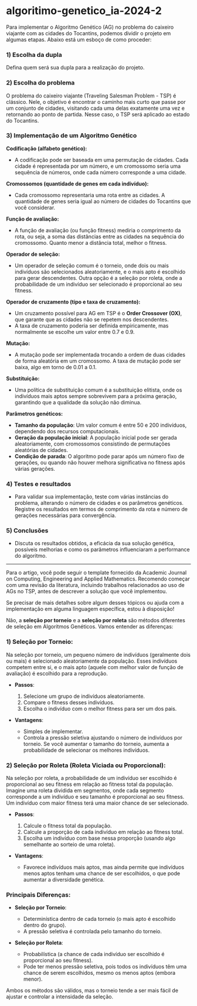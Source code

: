 # algoritimo-genetico_ia-2024-2

Para implementar o Algoritmo Genético (AG) no problema do caixeiro viajante com as cidades do Tocantins, podemos dividir o projeto em algumas etapas. Abaixo está um esboço de como proceder:

### 1) **Escolha da dupla**
Defina quem será sua dupla para a realização do projeto.

### 2) **Escolha do problema**
O problema do caixeiro viajante (Traveling Salesman Problem - TSP) é clássico. Nele, o objetivo é encontrar o caminho mais curto que passe por um conjunto de cidades, visitando cada uma delas exatamente uma vez e retornando ao ponto de partida. Nesse caso, o TSP será aplicado ao estado do Tocantins.

### 3) **Implementação de um Algoritmo Genético**

**Codificação (alfabeto genético):**
- A codificação pode ser baseada em uma permutação de cidades. Cada cidade é representada por um número, e um cromossomo seria uma sequência de números, onde cada número corresponde a uma cidade.

**Cromossomos (quantidade de genes em cada indivíduo):**
- Cada cromossomo representaria uma rota entre as cidades. A quantidade de genes seria igual ao número de cidades do Tocantins que você considerar.

**Função de avaliação:**
- A função de avaliação (ou função fitness) mediria o comprimento da rota, ou seja, a soma das distâncias entre as cidades na sequência do cromossomo. Quanto menor a distância total, melhor o fitness.

**Operador de seleção:**
- Um operador de seleção comum é o torneio, onde dois ou mais indivíduos são selecionados aleatoriamente, e o mais apto é escolhido para gerar descendentes. Outra opção é a seleção por roleta, onde a probabilidade de um indivíduo ser selecionado é proporcional ao seu fitness.

**Operador de cruzamento (tipo e taxa de cruzamento):**
- Um cruzamento possível para AG em TSP é o **Order Crossover (OX)**, que garante que as cidades não se repetem nos descendentes.
- A taxa de cruzamento poderia ser definida empiricamente, mas normalmente se escolhe um valor entre 0.7 e 0.9.

**Mutação:**
- A mutação pode ser implementada trocando a ordem de duas cidades de forma aleatória em um cromossomo. A taxa de mutação pode ser baixa, algo em torno de 0.01 a 0.1.

**Substituição:**
- Uma política de substituição comum é a substituição elitista, onde os indivíduos mais aptos sempre sobrevivem para a próxima geração, garantindo que a qualidade da solução não diminua.

**Parâmetros genéticos:**
- **Tamanho da população**: Um valor comum é entre 50 e 200 indivíduos, dependendo dos recursos computacionais.
- **Geração da população inicial**: A população inicial pode ser gerada aleatoriamente, com cromossomos consistindo de permutações aleatórias de cidades.
- **Condição de parada**: O algoritmo pode parar após um número fixo de gerações, ou quando não houver melhora significativa no fitness após várias gerações.

### 4) **Testes e resultados**
- Para validar sua implementação, teste com várias instâncias do problema, alterando o número de cidades e os parâmetros genéticos. Registre os resultados em termos de comprimento da rota e número de gerações necessárias para convergência.

### 5) **Conclusões**
- Discuta os resultados obtidos, a eficácia da sua solução genética, possíveis melhorias e como os parâmetros influenciaram a performance do algoritmo.

---

Para o artigo, você pode seguir o template fornecido da Academic Journal on Computing, Engineering and Applied Mathematics. Recomendo começar com uma revisão da literatura, incluindo trabalhos relacionados ao uso de AGs no TSP, antes de descrever a solução que você implementou.

Se precisar de mais detalhes sobre algum desses tópicos ou ajuda com a implementação em alguma linguagem específica, estou à disposição!

Não, a **seleção por torneio** e a **seleção por roleta** são métodos diferentes de seleção em Algoritmos Genéticos. Vamos entender as diferenças:

### 1) **Seleção por Torneio:**
Na seleção por torneio, um pequeno número de indivíduos (geralmente dois ou mais) é selecionado aleatoriamente da população. Esses indivíduos competem entre si, e o mais apto (aquele com melhor valor de função de avaliação) é escolhido para a reprodução.

- **Passos**:
  1. Selecione um grupo de indivíduos aleatoriamente.
  2. Compare o fitness desses indivíduos.
  3. Escolha o indivíduo com o melhor fitness para ser um dos pais.
  
- **Vantagens**:
  - Simples de implementar.
  - Controla a pressão seletiva ajustando o número de indivíduos por torneio. Se você aumentar o tamanho do torneio, aumenta a probabilidade de selecionar os melhores indivíduos.

### 2) **Seleção por Roleta (Roleta Viciada ou Proporcional):**
Na seleção por roleta, a probabilidade de um indivíduo ser escolhido é proporcional ao seu fitness em relação ao fitness total da população. Imagine uma roleta dividida em segmentos, onde cada segmento corresponde a um indivíduo e seu tamanho é proporcional ao seu fitness. Um indivíduo com maior fitness terá uma maior chance de ser selecionado.

- **Passos**:
  1. Calcule o fitness total da população.
  2. Calcule a proporção de cada indivíduo em relação ao fitness total.
  3. Escolha um indivíduo com base nessa proporção (usando algo semelhante ao sorteio de uma roleta).

- **Vantagens**:
  - Favorece indivíduos mais aptos, mas ainda permite que indivíduos menos aptos tenham uma chance de ser escolhidos, o que pode aumentar a diversidade genética.

### **Principais Diferenças**:
- **Seleção por Torneio**:
  - Determinística dentro de cada torneio (o mais apto é escolhido dentro do grupo).
  - A pressão seletiva é controlada pelo tamanho do torneio.
  
- **Seleção por Roleta**:
  - Probabilística (a chance de cada indivíduo ser escolhido é proporcional ao seu fitness).
  - Pode ter menos pressão seletiva, pois todos os indivíduos têm uma chance de serem escolhidos, mesmo os menos aptos (embora menor).

Ambos os métodos são válidos, mas o torneio tende a ser mais fácil de ajustar e controlar a intensidade da seleção.





